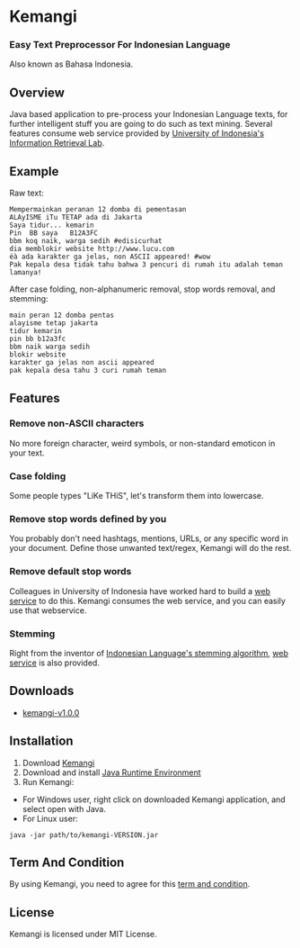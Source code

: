 # Kemangi
### Easy Text Preprocessor For Indonesian Language
Also known as Bahasa Indonesia.

## Overview

Java based application to pre-process your Indonesian Language texts, for further intelligent stuff you are going to do such as text mining.
Several features consume web service provided by [University of Indonesia's Information Retrieval Lab](http://bahasa.cs.ui.ac.id/webservices.php).

## Example

Raw text:

```
Mempermainkan peranan 12 domba di pementasan
ALAyISME iTu TETAP ada di Jakarta
Saya tidur... kemarin
Pin  BB saya   B12A3FC
bbm koq naik, warga sedih #edisicurhat
dia memblokir website http://www.lucu.com
éà ada karakter ga jelas, non ASCII appeared! #wow
Pak kepala desa tidak tahu bahwa 3 pencuri di rumah itu adalah teman lamanya!
```

After case folding, non-alphanumeric removal, stop words removal, and stemming:

```
main peran 12 domba pentas
alayisme tetap jakarta
tidur kemarin
pin bb b12a3fc
bbm naik warga sedih
blokir website
karakter ga jelas non ascii appeared
pak kepala desa tahu 3 curi rumah teman
```

## Features

### Remove non-ASCII characters
No more foreign character, weird symbols, or non-standard emoticon in your text.

### Case folding
Some people types "LiKe THiS", let's transform them into lowercase.

### Remove stop words defined by you
You probably don't need hashtags, mentions, URLs, or any specific word in your document.
Define those unwanted text/regex, Kemangi will do the rest.

### Remove default stop words
Colleagues in University of Indonesia have worked hard to build a [web service](http://fws.cs.ui.ac.id/StopwordRemover/StopwordRemover?wsdl) to do this.
Kemangi consumes the web service, and you can easily use that webservice.

### Stemming
Right from the inventor of [Indonesian Language's stemming algorithm](http://dl.acm.org/citation.cfm?id=1316459), [web service](http://fws.cs.ui.ac.id/StopwordRemover/StopwordRemover?wsdl) is also provided.

## Downloads

* [kemangi-v1.0.0](https://github.com/gyosh/kemangi/releases/download/v1.0.0/kemangi-1.0.0.jar)

## Installation

1. Download [Kemangi](#downloads)
2. Download and install [Java Runtime Environment](http://www.oracle.com/technetwork/java/javase/downloads/jre7-downloads-1880261.html)
3. Run Kemangi:
  * For Windows user, right click on downloaded Kemangi application, and select open with Java. 
  * For Linux user:
```
java -jar path/to/kemangi-VERSION.jar
```

## Term And Condition
By using Kemangi, you need to agree for this [term and condition](http://fws.cs.ui.ac.id/StemmerSampleClient/TermAndCondition.jsp).

## License
Kemangi is licensed under MIT License.
